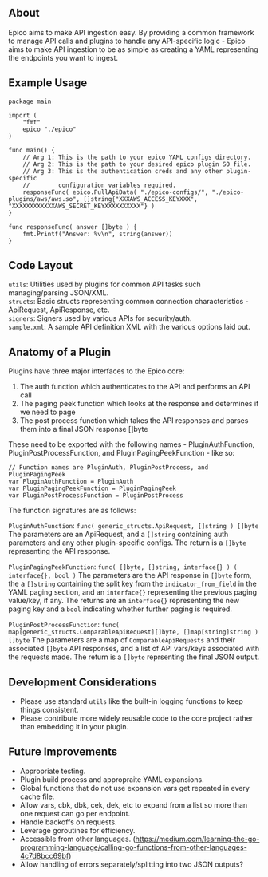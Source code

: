 About
---
Epico aims to make API ingestion easy.  By providing a common framework to manage API calls and plugins to handle any API-specific logic - Epico aims to make API ingestion to be as simple as creating a YAML representing the endpoints you want to ingest. 

Example Usage
---
```
package main

import (
    "fmt"
    epico "./epico"
)

func main() {
    // Arg 1: This is the path to your epico YAML configs directory.
    // Arg 2: This is the path to your desired epico plugin SO file.
    // Arg 3: This is the authentication creds and any other plugin-specific
    //        configuration variables required.
    responseFunc( epico.PullApiData( "./epico-configs/", "./epico-plugins/aws/aws.so", []string{"XXXAWS_ACCESS_KEYXXX", "XXXXXXXXXXXXAWS_SECRET_KEYXXXXXXXXXX"} )
}

func responseFunc( answer []byte ) {
    fmt.Printf("Answer: %v\n", string(answer))
}
```


Code Layout
---
`utils`: Utilities used by plugins for common API tasks such managing/parsing JSON/XML.  
`structs`: Basic structs representing common connection characteristics - ApiRequest, ApiResponse, etc.  
`signers`: Signers used by various APIs for security/auth.  
`sample.xml`: A sample API definition XML with the various options laid out.  


Anatomy of a Plugin
---
Plugins have three major interfaces to the Epico core:
1. The auth function which authenticates to the API and performs an API call
2. The paging peek function which looks at the response and determines if we need to page
3. The post process function which takes the API responses and parses them into a final JSON response []byte 

These need to be exported with the following names - PluginAuthFunction, PluginPostProcessFunction, and PluginPagingPeekFunction - like so:

```
// Function names are PluginAuth, PluginPostProcess, and PluginPagingPeek
var PluginAuthFunction = PluginAuth
var PluginPagingPeekFunction = PluginPagingPeek
var PluginPostProcessFunction = PluginPostProcess
```

The function signatures are as follows:

`PluginAuthFunction`: `func( generic_structs.ApiRequest, []string ) []byte`
The parameters are an ApiRequest, and a `[]string` containing auth parameters and any other plugin-specific configs.  The return is a `[]byte` representing the API response.

`PluginPagingPeekFunction`: `func( []byte, []string, interface{} ) ( interface{}, bool )`
The parameters are the API response in `[]byte` form, the a `[]string` containing the split key from the `indicator_from_field` in the YAML paging section, and an `interface{}` representing the previous paging value/key, if any. The returns are an `interface{}` representing the new paging key and a `bool` indicating whether further paging is required.

`PluginPostProcessFunction`: `func( map[generic_structs.ComparableApiRequest][]byte, []map[string]string ) []byte`
The parameters are a map of `ComparableApiRequests` and their associated `[]byte` API responses, and a list of API vars/keys associated with the requests made.  The return is a `[]byte` reprsenting the final JSON output.


Development Considerations
---
* Please use standard `utils` like the built-in logging functions to keep things consistent.
* Please contribute more widely reusable code to the core project rather than embedding it in your plugin. 


Future Improvements
---
* Appropriate testing.
* Plugin build process and appropraite YAML expansions.
 * Global functions that do not use expansion vars get repeated in every cache file.
* Allow vars, cbk, dbk, cek, dek, etc to expand from a list so more than one request can go per endpoint.
* Handle backoffs on requests.
* Leverage goroutines for efficiency.
* Accessible from other languages. (https://medium.com/learning-the-go-programming-language/calling-go-functions-from-other-languages-4c7d8bcc69bf)
* Allow handling of errors separately/splitting into two JSON outputs?
